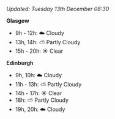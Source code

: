 *Updated: Tuesday 13th December 08:30*

**Glasgow**

* 9h - 12h: :cloud: Cloudy
* 13h, 14h: :partly_sunny: Partly Cloudy
* 15h - 20h: :sunny: Clear

**Edinburgh**

* 9h, 10h: :cloud: Cloudy
* 11h - 13h: :partly_sunny: Partly Cloudy
* 14h - 17h: :sunny: Clear
* 18h: :partly_sunny: Partly Cloudy
* 19h, 20h: :cloud: Cloudy
